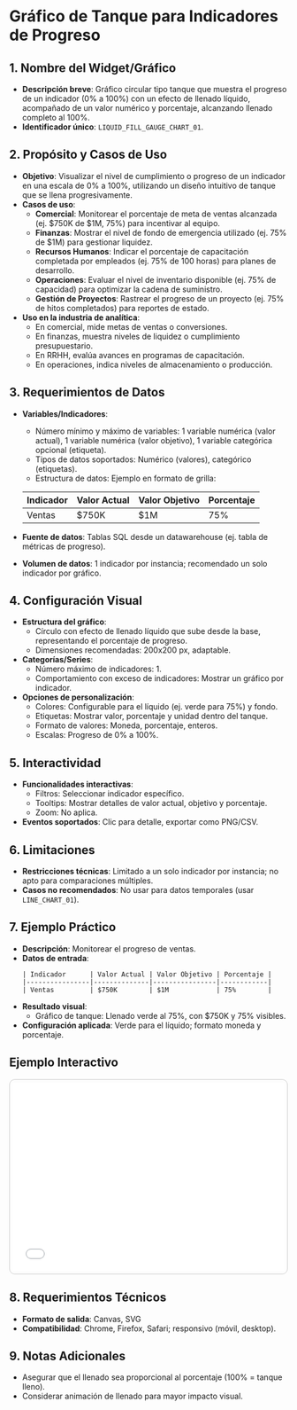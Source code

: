 # Gráfico de Tanque para Indicadores de Progreso

## 1. Nombre del Widget/Gráfico
- **Descripción breve**: Gráfico circular tipo tanque que muestra el progreso de un indicador (0% a 100%) con un efecto de llenado líquido, acompañado de un valor numérico y porcentaje, alcanzando llenado completo al 100%.
- **Identificador único**: `LIQUID_FILL_GAUGE_CHART_01`.

## 2. Propósito y Casos de Uso
- **Objetivo**: Visualizar el nivel de cumplimiento o progreso de un indicador en una escala de 0% a 100%, utilizando un diseño intuitivo de tanque que se llena progresivamente.
- **Casos de uso**:
    - **Comercial**: Monitorear el porcentaje de meta de ventas alcanzada (ej. $750K de $1M, 75%) para incentivar al equipo.
    - **Finanzas**: Mostrar el nivel de fondo de emergencia utilizado (ej. 75% de $1M) para gestionar liquidez.
    - **Recursos Humanos**: Indicar el porcentaje de capacitación completada por empleados (ej. 75% de 100 horas) para planes de desarrollo.
    - **Operaciones**: Evaluar el nivel de inventario disponible (ej. 75% de capacidad) para optimizar la cadena de suministro.
    - **Gestión de Proyectos**: Rastrear el progreso de un proyecto (ej. 75% de hitos completados) para reportes de estado.
- **Uso en la industria de analítica**:
    - En comercial, mide metas de ventas o conversiones.
    - En finanzas, muestra niveles de liquidez o cumplimiento presupuestario.
    - En RRHH, evalúa avances en programas de capacitación.
    - En operaciones, indica niveles de almacenamiento o producción.

## 3. Requerimientos de Datos
- **Variables/Indicadores**:
    - Número mínimo y máximo de variables: 1 variable numérica (valor actual), 1 variable numérica (valor objetivo), 1 variable categórica opcional (etiqueta).
    - Tipos de datos soportados: Numérico (valores), categórico (etiquetas).
    - Estructura de datos: Ejemplo en formato de grilla:

    | Indicador      | Valor Actual | Valor Objetivo | Porcentaje |
    |----------------|--------------|----------------|------------|
    | Ventas         | $750K        | $1M            | 75%        |

- **Fuente de datos**: Tablas SQL desde un datawarehouse (ej. tabla de métricas de progreso).
- **Volumen de datos**: 1 indicador por instancia; recomendado un solo indicador por gráfico.

## 4. Configuración Visual
- **Estructura del gráfico**:
    - Círculo con efecto de llenado líquido que sube desde la base, representando el porcentaje de progreso.
    - Dimensiones recomendadas: 200x200 px, adaptable.
- **Categorías/Series**:
    - Número máximo de indicadores: 1.
    - Comportamiento con exceso de indicadores: Mostrar un gráfico por indicador.
- **Opciones de personalización**:
    - Colores: Configurable para el líquido (ej. verde para 75%) y fondo.
    - Etiquetas: Mostrar valor, porcentaje y unidad dentro del tanque.
    - Formato de valores: Moneda, porcentaje, enteros.
    - Escalas: Progreso de 0% a 100%.

## 5. Interactividad
- **Funcionalidades interactivas**:
    - Filtros: Seleccionar indicador específico.
    - Tooltips: Mostrar detalles de valor actual, objetivo y porcentaje.
    - Zoom: No aplica.
- **Eventos soportados**: Clic para detalle, exportar como PNG/CSV.

## 6. Limitaciones
- **Restricciones técnicas**: Limitado a un solo indicador por instancia; no apto para comparaciones múltiples.
- **Casos no recomendados**: No usar para datos temporales (usar `LINE_CHART_01`).

## 7. Ejemplo Práctico
- **Descripción**: Monitorear el progreso de ventas.
- **Datos de entrada**:
  ```
  | Indicador      | Valor Actual | Valor Objetivo | Porcentaje |
  |----------------|--------------|----------------|------------|
  | Ventas         | $750K        | $1M            | 75%        |
  ```
- **Resultado visual**: 
    - Gráfico de tanque: Llenado verde al 75%, con $750K y 75% visibles.
- **Configuración aplicada**: Verde para el líquido; formato moneda y porcentaje.

## Ejemplo Interactivo

<div class="widget-interactive-container" style="border: 1px solid #ccc; padding: 5px; border-radius: 10px; margin-bottom: 20px; min-height: 340px; position: relative;">
  <iframe src="../../../assets/widgets_html/mas/liquid_fill_gauge_chart_01_interactive.html" 
          style="width: 100%; height: 340px; border: none; overflow: auto;"
          loading="lazy"
          title="Ejemplo Interactivo Tanque">
  </iframe>
</div>

<style>
/* Opcional: Para asegurar que el iframe se ajuste bien si el contenido es más alto */
.widget-interactive-container iframe {
    min-height: 220px; /* Ajusta según la altura típica de tus widgets */
}
</style>

## 8. Requerimientos Técnicos
- **Formato de salida**: Canvas, SVG
- **Compatibilidad**: Chrome, Firefox, Safari; responsivo (móvil, desktop).

## 9. Notas Adicionales
- Asegurar que el llenado sea proporcional al porcentaje (100% = tanque lleno).
- Considerar animación de llenado para mayor impacto visual.